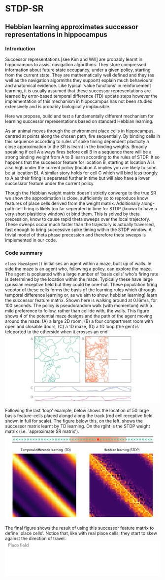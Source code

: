 # STDP-SR
## Hebbian learning approximates successor representations in hippocampus

### Introduction 
Successor representations [see Kim and Will] are probably learnt in hippocampus to assist navigation algorithms. They store compressed information about future state occupancy, under a given policy, starting from the current state. They are mathematically well defined and they (as well as the navigation algormiths they support) explain much behavioural and anatomical evidence. Like typical `value functions' in reinforcement learning, it is usually assumed that these successor representations are learned by error-based temporal difference (TD) update steps however the implementation of this mechanism in hippocampus has not been studied extensively and is probably biologically implausible. 

Here we propose, build and test a fundamentally different mechanism for learning successor representations based on standard Hebbian learning. 

As an animal moves through the environment place cells in hippocampus, centred at points along the chosen path, fire sequentially. By binding cells in this sequence according to rules of spike timing dependent plasticity a close approximation to the SR is learnt in the binding weights. Broadly speaking if cell A always fires before cell B in a sequence there will be a strong binding weight from A to B learn according to the rules of STDP. It so happens that the successor feature for location B, starting at location A is also high under the current policy (location A implies you are likely to soon be at location B). A similar story holds for cell C which will bind less trongly to A as their firing is seperated further in time but will also have a lower successror feature under the current policy. 

Though the Hebbian weight matrix doesn't strictly converge to the true SR we show the approximation is close, sufficiently so to reproduce know features of place cells derived from the weight matrix. Additionally along-path cell firing is likely too far seperated in time for STDP (known to have a very short plasiticity window) ot bind them. This is solved by theta precession, know to cause rapid theta sweeps over the local trajectory. These sweeps occur much faster than the trajectory is actually traversed, fast enough to bring successive spike timing within the STDP window. A trivial model of theta phase precession and therefore theta sweeps is implemented in our code. 

### Code summary 
`class MazeAgent()`  initialises an agent within a maze, built up of walls. In side the maze is an agent who,  following a policy, can explore the maze. The agent is popluated with a large number of 'basis cells' who's firing rate is determined by the location within the maze. Typically these have large gaussian receptive field but they could be one-hot. These population firing vecotor of these cells forms the basis of the learning rules which (through temporal difference learning or, as we aim to show, hebbian learning) learn the successor feature matrix. Shown here is walking around at 0.16m/s, for 100 seconds. The policy is pseudorandom walk (with momentum) with a mild preference to follow, rather than collide with, the walls. This figure shows 4 of the potential maze designs and the path of the agent moving around the maze: (A) a large 2D room, (B) a four compartment room with open and closable doors, (C) a 1D maze, (D) a 1D loop (the gent is teleported to the otherside when it crosses an end
![](./figures/readme/trajectories.png)

Following the last 'loop' example, below shows the location of 50 large basis feature-cells placed alongd along the track (red cell receptive field shown in full for scale). The figure below this, on the left, shows the successor matrix learnt by TD learning. On the rgiht is the STDP weight matrix (i.e. `approximate SR matrix').  
![](./figures/readme/loopfigure.png)

The final figure shows the result of using this successor feature matrix to define 'place cells'. Notice that, like with real place cells, they start to skew against the direction of travel. 
![](./figures/readme/placefield.png)


